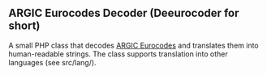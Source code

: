 ## ARGIC Eurocodes Decoder (Deeurocoder for short)

A small PHP class that decodes [ARGIC Eurocodes](https://www.argic.org/aboutus) and translates them into human-readable strings. The class supports translation into other languages (see src/lang/).
